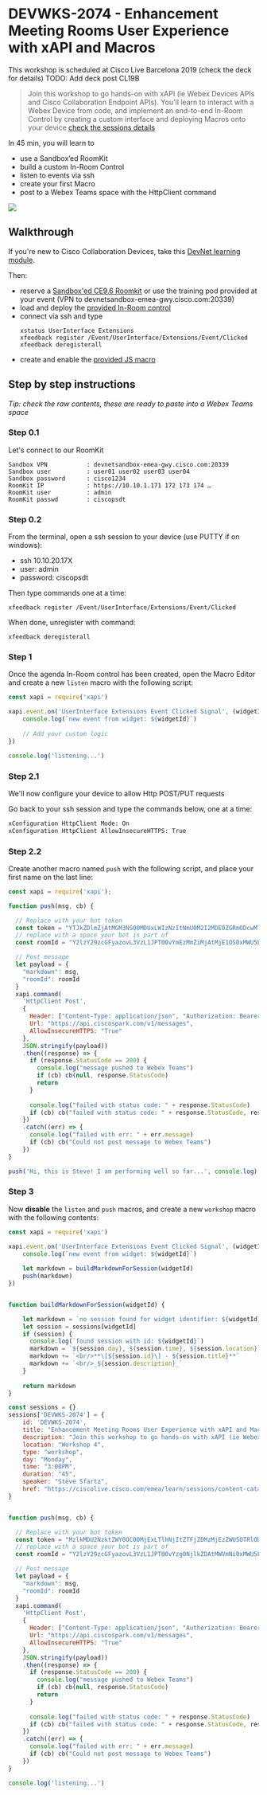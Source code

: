 # DEVWKS-2074 - Enhancement Meeting Rooms User Experience with xAPI and Macros

This workshop is scheduled at Cisco Live Barcelona 2019 (check the deck for details)
TODO: Add deck post CL19B

> Join this workshop to go hands-on with xAPI (ie Webex Devices APIs and Cisco Collaboration Endpoint APIs). You'll learn to interact with a Webex Device from code, and implement an end-to-end In-Room Control by creating a custom interface and deploying Macros onto your device
> [check the sessions details](https://ciscolive.cisco.com/emea/learn/sessions/content-catalog/?search=2074#/)

In 45 min, you will learn to
- use a Sandbox’ed RoomKit
- build a custom In-Room Control
- listen to events via ssh
- create your first Macro
- post to a Webex Teams space with the HttpClient command

![](docs/ourgoalfortoday.png) 


## Walkthrough

If you're new to Cisco Collaboration Devices, take this [DevNet learning module](https://learninglabs.cisco.com/modules/xapi-intro).

Then:
- reserve a [Sandbox'ed CE9.6 Roomkit](https://github.com/CiscoDevNet/awesome-xapi#developer-tools)
  or use the training pod provided at your event (VPN to devnetsandbox-emea-gwy.cisco.com:20339)
- load and deploy the [provided In-Room control](./agenda.xml)
- connect via ssh and type
   ```shell
   xstatus UserInterface Extensions
   xfeedback register /Event/UserInterface/Extensions/Event/Clicked
   xfeedback deregisterall
   ```
- create and enable the [provided JS macro](./step3-complete.js)


## Step by step instructions

<!-- toc -->

_Tip: check the raw contents, these are ready to paste into a Webex Teams space_

### Step 0.1

Let's connect to our RoomKit
```
Sandbox VPN           : devnetsandbox-emea-gwy.cisco.com:20339
Sandbox user          : user01 user02 user03 user04
Sandbox password      : cisco1234
RoomKit IP            : https://10.10.1.171 172 173 174 …
RoomKit user          : admin
RoomKit passwd        : ciscopsdt
```

### Step 0.2

From the terminal, open a ssh session to your device (use PUTTY if on windows):
- ssh 10.10.20.17X
- user: admin
- password: ciscopsdt

Then type commands one at a time:
```xstatus UserInterface Extensions
xfeedback register /Event/UserInterface/Extensions/Event/Clicked
```

When done, unregister with command:
```
xfeedback deregisterall
```

### Step 1

Once the agenda In-Room control has been created, 
open the Macro Editor and create a new `listen` macro with the following script:

```javascript
const xapi = require('xapi')

xapi.event.on('UserInterface Extensions Event Clicked Signal', (widgetId) => {
    console.log(`new event from widget: ${widgetId}`)
    
    // Add your custom logic
})

console.log('listening...')
```


### Step 2.1

We'll now configure your device to allow Http POST/PUT requests

Go back to your ssh session and type the commands below, one at a time:

```sh
xConfiguration HttpClient Mode: On
xConfiguration HttpClient AllowInsecureHTTPS: True
```


### Step 2.2

Create another macro named `push` with the following script,
and place your first name on the last line:

```javascript
const xapi = require('xapi');

function push(msg, cb) {

  // Replace with your bot token
  const token = "YTJkZDlmZjAtMGM3NS00MDUxLWIzNzItNmU0M2I2MDE0ZGRmODcwMTExZGUtNzU0_PF84_adfd15eb-84e9-4906-b553-94182dee9ade"
  // replace with a space your bot is part of
  const roomId = "Y2lzY29zcGFyazovL3VzL1JPT00vYmEzMmZiMjAtMjE1OS0xMWU5LTlkNDktZmI5NTAxNDlhODVl"

  // Post message
  let payload = {
    "markdown": msg,
    "roomId": roomId
  }
  xapi.command(
    'HttpClient Post',
    {
      Header: ["Content-Type: application/json", "Authorization: Bearer " + token],
      Url: "https://api.ciscospark.com/v1/messages",
      AllowInsecureHTTPS: "True"
    },
    JSON.stringify(payload))
    .then((response) => {
      if (response.StatusCode == 200) {
        console.log("message pushed to Webex Teams")
        if (cb) cb(null, response.StatusCode)
        return
      }
            
      console.log("failed with status code: " + response.StatusCode)
      if (cb) cb("failed with status code: " + response.StatusCode, response.StatusCode)
    })
    .catch((err) => {
      console.log("failed with err: " + err.message)
      if (cb) cb("Could not post message to Webex Teams")
    })
}

push('Hi, this is Steve! I am performing well so far...', console.log)
``` 


### Step 3

Now **disable** the `listen` and `push` macros, 
and create a new `workshop` macro with the following contents:

```javascript
const xapi = require('xapi')

xapi.event.on('UserInterface Extensions Event Clicked Signal', (widgetId) => {
    console.log(`new event from widget: ${widgetId}`)
    
    let markdown = buildMarkdownForSession(widgetId)
    push(markdown)
})


function buildMarkdownForSession(widgetId) {

    let markdown = `no session found for widget identifier: ${widgetId}`
    let session = sessions[widgetId]
    if (session) {
      console.log(`found session with id: ${widgetId}`)
      markdown = `${session.day}, ${session.time}, ${session.location}`
      markdown += `<br/>**\[${session.id}\] - ${session.title}**`
      markdown += `<br/>_${session.description}_`
    }
    
    return markdown
}

const sessions = {}
sessions['DEVWKS-2074'] = {
    id: 'DEVWKS-2074',
    title: "Enhancement Meeting Rooms User Experience with xAPI and Macros",
    description: "Join this workshop to go hands-on with xAPI (ie Webex Devices APIs and Cisco Collaboration Endpoint APIs). You'll learn to interact with a Webex Device from code, and implement an end-to-end In-Room Control by creating a custom interface and deploying Macros onto your device",
    location: "Workshop 4",
    type: "workshop",
    day: "Monday",
    time: "3:00PM",
    duration: "45",
    speaker: "Stève Sfartz",
    href: "https://ciscolive.cisco.com/emea/learn/sessions/content-catalog/?search=2074#/"
}


function push(msg, cb) {

  // Replace with your bot token
  const token = "MzlkMDU2NzktZWY0OC00MjExLTlhNjItZTFjZDMzMjEzZWU5OTRlODZmZDktZGY2_PF84_adfd15eb-84e9-4906-b553-94182dee9ade"
  // replace with a space your bot is part of
  const roomId = "Y2lzY29zcGFyazovL3VzL1JPT00vYzg0NjlkZDAtMWVmNi0xMWU5LWI1MWYtOTUyNzFiZGM2ZTIz"

  // Post message
  let payload = {
    "markdown": msg,
    "roomId": roomId
  }
  xapi.command(
    'HttpClient Post',
    {
      Header: ["Content-Type: application/json", "Authorization: Bearer " + token],
      Url: "https://api.ciscospark.com/v1/messages",
      AllowInsecureHTTPS: "True"
    },
    JSON.stringify(payload))
    .then((response) => {
      if (response.StatusCode == 200) {
        console.log("message pushed to Webex Teams")
        if (cb) cb(null, response.StatusCode)
        return
      }
            
      console.log("failed with status code: " + response.StatusCode)
      if (cb) cb("failed with status code: " + response.StatusCode, response.StatusCode)
    })
    .catch((err) => {
      console.log("failed with err: " + err.message)
      if (cb) cb("Could not post message to Webex Teams")
    })
}

console.log('listening...')
```